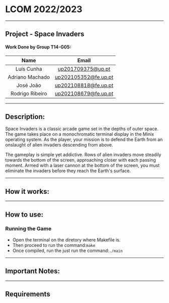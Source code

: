 #  LCOM 2022/2023 
___

## Project - Space Invaders


#### Work Done by Group T14-G05:
| Name | Email | 
|:-----------------:|:-----------------:|
| Luís Cunha | up201709375@up.pt | 
| Adriano Machado | up202105352@fe.up.pt | 
|José João|up202108818@fe.up.pt|
|Rodrigo Ribeiro |up202108679@fe.up.pt|

___

## Description:

Space Invaders is a classic arcade game set in the depths of outer space. The game takes place on a monochromatic terminal display in the Minix operating system. As the player, your mission is to defend the Earth from an onslaught of alien invaders descending from above.

The gameplay is simple yet addictive. Rows of alien invaders move steadily towards the bottom of the screen, approaching closer with each passing moment. Armed with a laser cannon at the bottom of the screen, you must eliminate the invaders before they reach the Earth's surface.

___
## How it works:


___

## How to use:

### Running the Game
- Open the terminal on the diretory where Makefile is.
- Then proceed to run the command:```make```
- Once compiled, run the  just run the command:```./main```
___

## Important Notes:
___

## Requirements

